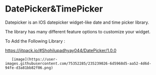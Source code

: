 # DatePicker&TimePicker
Datepicker is an IOS datepicker widget-like date and time picker library.

The library has many different feature options to customize your widget.

To Add the Following Library : 

https://jitpack.io/#Shohilupadhyay044/DatePicker/1.0.0

       [image](https://user-images.githubusercontent.com/75352285/235239026-6d5968d5-aa52-4d6d-94fe-d3a81bb82f06.png)


